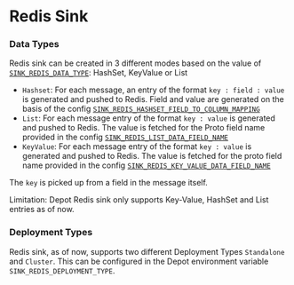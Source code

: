 # Redis Sink

### Data Types
Redis sink can be created in 3 different modes based on the value of [`SINK_REDIS_DATA_TYPE`](../reference/configuration/redis.md#sink_redis_data_type): HashSet, KeyValue or List
  - `Hashset`: For each message, an entry of the format `key : field : value` is generated and pushed to Redis. Field and value are generated on the basis of the config [`SINK_REDIS_HASHSET_FIELD_TO_COLUMN_MAPPING`](../reference/configuration/redis.md#sink_redis_hashset_field_to_column_mapping)
  - `List`: For each message entry of the format `key : value` is generated and pushed to Redis. The value is fetched for the Proto field name provided in the config [`SINK_REDIS_LIST_DATA_FIELD_NAME`](../reference/configuration/redis.md#sink_redis_list_data_field_name)
  - `KeyValue`: For each message entry of the format `key : value` is generated and pushed to Redis. The value is fetched for the proto field name provided in the config [`SINK_REDIS_KEY_VALUE_DATA_FIELD_NAME`](../reference/configuration/redis.md#sink_redis_key_value_data_field_name)

The `key` is picked up from a field in the message itself.

Limitation: Depot Redis sink only supports Key-Value, HashSet and List entries as of now.

### Deployment Types
Redis sink, as of now, supports two different Deployment Types `Standalone` and `Cluster`. This can be configured in the Depot environment variable `SINK_REDIS_DEPLOYMENT_TYPE`. 

